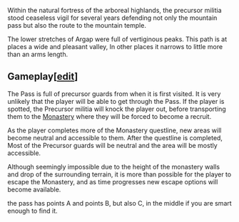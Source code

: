 Within the natural fortress of the arboreal highlands, the precursor militia stood ceaseless vigil for several years defending not only the mountain pass but also the route to the mountain temple.

The lower stretches of Argap were full of vertiginous peaks. This path is at places a wide and pleasant valley, In other places it narrows to little more than an arms length.

## Gameplay\[[edit](https://nim.miraheze.org/w/index.php?title=Pass&action=edit&section=1 "Edit section: Gameplay")\]

The Pass is full of precursor guards from when it is first visited. It is very unlikely that the player will be able to get through the Pass. If the player is spotted, the Precursor militia will knock the player out, before transporting them to the [Monastery](https://nim.miraheze.org/wiki/Monastery "Monastery") where they will be forced to become a recruit.

As the player completes more of the Monastery questline, new areas will become neutral and accessible to them. After the questline is completed, Most of the Precursor guards will be neutral and the area will be mostly accessible.

Although seemingly impossible due to the height of the monastery walls and drop of the surrounding terrain, it is more than possible for the player to escape the Monastery, and as time progresses new escape options will become available.

the pass has points A and points B, but also C, in the middle if you are smart enough to find it.